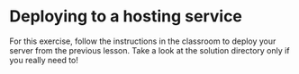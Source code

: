 # Deploying to a hosting service

For this exercise, follow the instructions in the classroom to deploy your server from the previous lesson. Take a look at the solution directory only if you really need to!
